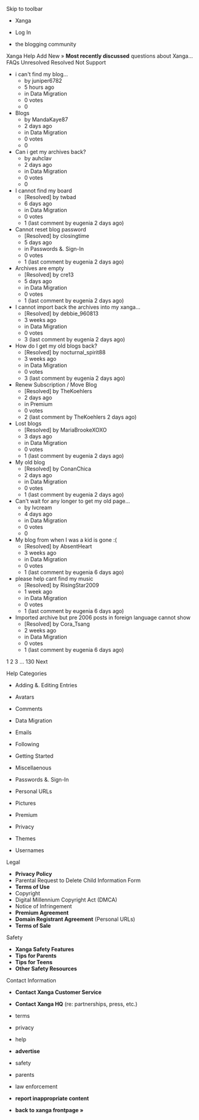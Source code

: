 Skip to toolbar

*   Xanga

*   Log In

*   the blogging community

Xanga Help Add New » **Most recently discussed** questions about Xanga… FAQs Unresolved Resolved Not Support

*   i can't find my blog...
    *   by juniper6782
    *   5 hours ago
    *   in Data Migration
    *   0 votes
    *   0
*   Blogs
    *   by MandaKaye87
    *   2 days ago
    *   in Data Migration
    *   0 votes
    *   0
*   Can i get my archives back?
    *   by auhclav
    *   2 days ago
    *   in Data Migration
    *   0 votes
    *   0
*   I cannot find my board
    *   \[Resolved\] by twbad
    *   6 days ago
    *   in Data Migration
    *   0 votes
    *   1 (last comment by eugenia 2 days ago)
*   Cannot reset blog password
    *   \[Resolved\] by closingtime
    *   5 days ago
    *   in Passwords &. Sign-In
    *   0 votes
    *   1 (last comment by eugenia 2 days ago)
*   Archives are empty
    *   \[Resolved\] by cre13
    *   5 days ago
    *   in Data Migration
    *   0 votes
    *   1 (last comment by eugenia 2 days ago)
*   I cannot import back the archives into my xanga...
    *   \[Resolved\] by debbie\_960813
    *   3 weeks ago
    *   in Data Migration
    *   0 votes
    *   3 (last comment by eugenia 2 days ago)
*   How do I get my old blogs back?
    *   \[Resolved\] by nocturnal\_spirit88
    *   3 weeks ago
    *   in Data Migration
    *   0 votes
    *   3 (last comment by eugenia 2 days ago)
*   Renew Subscription / Move Blog
    *   \[Resolved\] by TheKoehlers
    *   2 days ago
    *   in Premium
    *   0 votes
    *   2 (last comment by TheKoehlers 2 days ago)
*   Lost blogs
    *   \[Resolved\] by MariaBrookeXOXO
    *   3 days ago
    *   in Data Migration
    *   0 votes
    *   1 (last comment by eugenia 2 days ago)
*   My old blog
    *   \[Resolved\] by ConanChica
    *   2 days ago
    *   in Data Migration
    *   0 votes
    *   1 (last comment by eugenia 2 days ago)
*   Can't wait for any longer to get my old page...
    *   by lvcream
    *   4 days ago
    *   in Data Migration
    *   0 votes
    *   0
*   My blog from when I was a kid is gone :(
    *   \[Resolved\] by AbsentHeart
    *   3 weeks ago
    *   in Data Migration
    *   0 votes
    *   1 (last comment by eugenia 6 days ago)
*   please help cant find my music
    *   \[Resolved\] by RisingStar2009
    *   1 week ago
    *   in Data Migration
    *   0 votes
    *   1 (last comment by eugenia 6 days ago)
*   Imported archive but pre 2006 posts in foreign language cannot show
    *   \[Resolved\] by Cora\_Tsang
    *   2 weeks ago
    *   in Data Migration
    *   0 votes
    *   1 (last comment by eugenia 6 days ago)

1 2 3 ... 130 Next

Help Categories

*   Adding &. Editing Entries
*   Avatars
*   Comments
*   Data Migration
*   Emails
*   Following
*   Getting Started
*   Miscellaenous

*   Passwords &. Sign-In
*   Personal URLs
*   Pictures
*   Premium
*   Privacy
*   Themes
*   Usernames

Legal

*   **Privacy Policy**
*   Parental Request to Delete Child Information Form
*   **Terms of Use**
*   Copyright
*   Digital Millennium Copyright Act (DMCA)
*   Notice of Infringement
*   **Premium Agreement**
*   **Domain Registrant Agreement** (Personal URLs)
*   **Terms of Sale**

Safety

*   **Xanga Safety Features**
*   **Tips for Parents**
*   **Tips for Teens**
*   **Other Safety Resources**

Contact Information

*   **Contact Xanga Customer Service**
*   **Contact Xanga HQ** (re: partnerships, press, etc.)

*   terms
*   privacy
*   help
*   **advertise**

*   safety
*   parents
*   law enforcement
*   **report inappropriate content**

*   **back to xanga frontpage »**